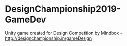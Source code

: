 # DesignChampionship2019-GameDev
Unity game created for Design Competition by Mindbox - http://designchampionship.in/gameDesign
